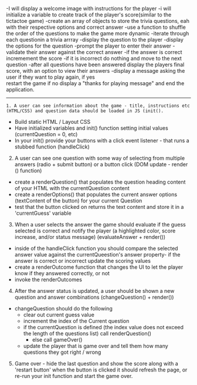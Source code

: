 -I will display a welcome image with instructions for the player
-i will initialize a variable to create track of the player's score(similar to the tictactoe game)
-create an array of objects to store the trivia questions, eah with their respective options and correct answer
-use a function to shuffle the order of the questions to make the game more dynamic
-iterate through each questionin a trivia arrray
    -display the question to the player
    -display the options for the question
    -prompt the player to enter their answer 
    -validate their answer against the correct answer
    -if the answer is correct incremement the score
    -if it is incorrect do nothing and move to the next question
-after all questions have been answered display the players final
    score, with an option to view their answers
-display a message asking the user if they want to play again, if yes  
    restart the game if no display a 
    "thanks for playing message" and end the application.







---------------------------------------------------------------------------------------------------------------------------






    1. A user can see information about the game - title, instructions etc (HTML/CSS) and question data should be loaded in JS (init(). 
- Build static HTML / Layout CSS
- Have initialized variables and init() function setting initial values (currentQuestion = 0, etc)
- In your init() provide your buttons with a click event listener - that runs a stubbed function (handleClick)

2. A user can see one question with some way of selecting from multiple answers (radio + submit button) or a button click (DOM update - render () function)
- create a renderQuestion() that populates the question heading content of your HTML with the currentQuestion content
- create a renderOptions() that populates the current answer options (textContent of the button) for your current Question 
- test that the button clicked on returns the text content and store it in a 'currentGuess' variable 

3. When a user selects the answer the game should evaluate if the guess selected is correct and notify the player (a highlighted color, score increase, and/or status message) (evaluateAnswer + render())
- inside of the handleClick function you should compare the selected answer value against the currentQueestion's answer property- if the answer is correct or incorrect update the scoring values
- create a renderOutcome function that changes the UI to let the player know if they answered correctly, or not
- invoke the renderOutcomes

4. After the answer status is updated, a user should be shown a new question and answer combinations (changeQuestion() + render())
- changeQuestion should do the following
	- clear out current guess value 
	- increment the index of the Current question
	- if the currentQuestion is defined (the index value does not exceed the length of the questions list) call renderQuestion()
	   - else call gameOver()
	- update the player that is game over and tell them how many questions they got right / wrong

5. Game over - hide the last question and show the score along with a 'restart button' when the button is clicked it should refresh the page, or re-run your init function and start the game over. 
